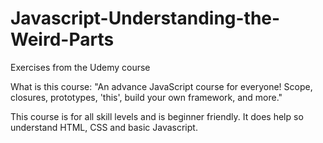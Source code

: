 # Javascript-Understanding-the-Weird-Parts
Exercises from the Udemy course

What is this course:
"An advance JavaScript course for everyone! Scope, closures, prototypes, 'this', build your own framework, and more."

This course is for all skill levels and is beginner friendly. It does help so understand HTML, CSS and basic Javascript. 

